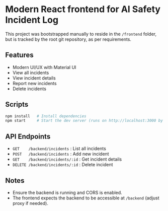 # Modern React frontend for AI Safety Incident Log

This project was bootstrapped manually to reside in the `/frontend` folder, but is tracked by the root git repository, as per requirements.

## Features
- Modern UI/UX with Material UI
- View all incidents
- View incident details
- Report new incidents
- Delete incidents

## Scripts

```bash
npm install   # Install dependencies
npm start     # Start the dev server (runs on http://localhost:3000 by default)
```

## API Endpoints
- `GET    /backend/incidents`        : List all incidents
- `POST   /backend/incidents`        : Add new incident
- `GET    /backend/incidents/:id`    : Get incident details
- `DELETE /backend/incidents/:id`    : Delete incident

## Notes
- Ensure the backend is running and CORS is enabled.
- The frontend expects the backend to be accessible at `/backend` (adjust proxy if needed).
